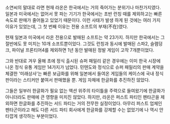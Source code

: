 소연씨의 말대로 라면 현재 라온은 한국에서는 거의 죽어가는 분위기나 마찬가지였다. 
일본과 미국에서는 없어서 못 파는 기기가 한국에서는 초반 런칭 때를 제외하고는 빠른 속도로 판매가 줄어들고 있었기 때문이다. 
이런 사태가 발생 하게 된 것에는 여러 가지 이유가 있었는데, 그 첫 번째 이유는 전용 소프트의 부재(不在)였다. 

현재 일본과 미국에서 라온 전용으로 발매된 소프트는 약 23가지. 하지만 한국에서는 그 절반에도 못 미치는 10개 소프트뿐이었다. 그것도 런칭과 동시에 발매된 스파2, 슬램덩크, 파이널 프론티어4를 제외하면 1년 동안 발매된 정발 게임이 고작 7개뿐이었다. 

그와 반대로 겨우 올해 초에 정식 출시된 슈퍼 패밀리 같은 경우에는 이미 한국 시장에 나온 정식 유통 게임만 14가지가 넘었다. 
민텐도와 정식으로 슈퍼 패밀리의 판매 계약을 체결한 '미래상사'는 빠른 보급화를 위해 일본에서 들여온 게임들의 케이스에 국내 정식 판이라는 스티커만 붙여서 판매했을 뿐. 게임 자체에 한글화를 추진하진 않았다. 

그들은 일부러 한글화가 필요 없는 액션 위주의 타이틀을 주력으로 들여왔기에 한글화가 아니더라도 판매에 큰 영향을 미치진 않았다. 
하지만, 라온은 퍼스트 파티인 펜타곤을 제외하면 한글화를 추진하는 서드 파티는 거의 전무한 실정이었다. 아무리 퍼스트 업체인 펜타곤이라고 해도 다른 서드 파티 회사에게 한글화를 강제할 수는 없었기에 나 역시 안타깝게 생각하는 부분이었다. 